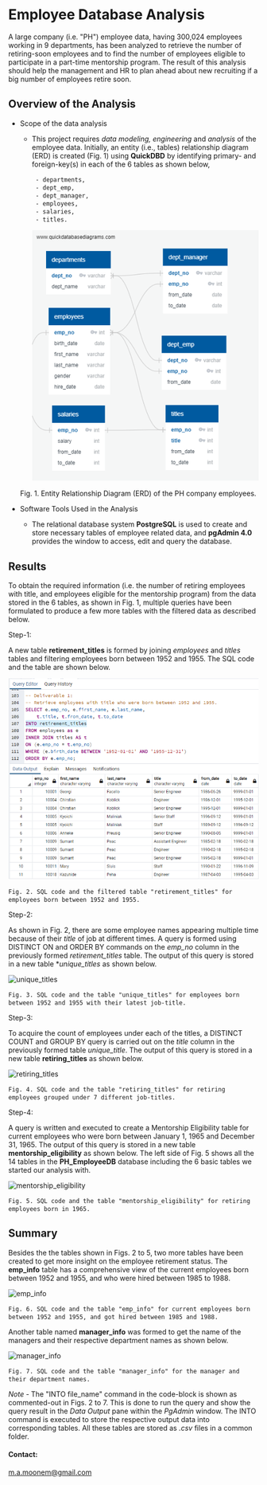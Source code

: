 # Employee Database Analysis

A large company (i.e. "PH") employee data, having 300,024 employees working in 9 departments, has been analyzed to retrieve the number of retiring-soon employees and to find the number of employees eligible to participate in a part-time mentorship program. The result of this analysis should help the management and HR to plan ahead about new recruiting if a big number of employees retire soon.

## Overview of the Analysis

  * Scope of the data analysis
  
    * This project requires *data modeling, engineering* and *analysis* of the employee data. Initially, an entity (i.e., tables) relationship diagram (ERD) is created (Fig. 1) using **QuickDBD** by identifying primary- and foreign-key(s) in each of the 6 tables as shown below,
    
           - departments,
           - dept_emp,
           - dept_manager,
           - employees,
           - salaries,
           - titles.
  
         ![ERD of EmployeeDB](/Resources/EmployeeDB.png)
    
    Fig. 1. Entity Relationship Diagram (ERD) of the PH company employees.
    
  * Software Tools Used in the Analysis
  
    *  The relational database system **PostgreSQL** is used to create and store necessary tables of employee related data, and **pgAdmin 4.0** provides the window to access, edit and query the database.

## Results

To obtain the required information (i.e. the number of retiring employees with title, and employees eligible for the mentorship program) from the data stored in the 6 tables, as shown in Fig. 1, multiple queries have been formulated to produce a few more tables with the filtered data as described below.

 Step-1:
  
  A new table **retirement_titles** is formed by joining *employees* and *titles* tables and filtering employees born between 1952 and 1955. The SQL code and the table are shown below.
  
  ![retirement_titles](/Resources/retirement_titles.png)
    
    Fig. 2. SQL code and the filtered table "retirement_titles" for employees born between 1952 and 1955.
    
  Step-2:
  
   As shown in Fig. 2, there are some employee names appearing multiple time because of their *title* of job at different times. A query is formed using DISTINCT ON and ORDER BY commands on the *emp_no* column in the previously formed *retirement_titles* table. The output of this query is stored in a new table **unique_titles* as shown below.
   
   ![unique_titles](/unique_titles.png)
    
    Fig. 3. SQL code and the table "unique_titles" for employees born between 1952 and 1955 with their latest job-title.
   
Step-3:
  
   To acquire the count of employees under each of the titles, a DISTINCT COUNT and GROUP BY query is carried out on the *title* column in the previously formed table *unique_title*. The output of this query is stored in a new table **retiring_titles** as shown below.
   
   ![retiring_titles](/retiring_titles.png)
    
    Fig. 4. SQL code and the table "retiring_titles" for retiring employees grouped under 7 different job-titles.
    
 Step-4:
  
   A query is written and executed to create a Mentorship Eligibility table for current employees who were born between January 1, 1965 and December 31, 1965. The output of this query is stored in a new table **mentorship_eligibility** as shown below. The left side of Fig. 5 shows all the 14 tables in the **PH_EmployeeDB** database including the 6 basic tables we started our analysis with.
   
   ![mentorship_eligibility](/mentorship_eligibility.png)
    
    Fig. 5. SQL code and the table "mentorship_eligibility" for retiring employees born in 1965.
    
 ## Summary
 
 Besides the the tables shown in Figs. 2 to 5, two more tables have been created to get more insight on the employee retirement status. The **emp_info** table has a comprehensive view of the current employees born between 1952 and 1955, and who were hired between 1985 to 1988.
 
  ![emp_info](/emp_info.png)
    
    Fig. 6. SQL code and the table "emp_info" for current employees born between 1952 and 1955, and got hired between 1985 and 1988.
    
 Another table named **manager_info** was formed to get the name of the managers and their respective department names as shown below.
 
  ![manager_info](/manager_info.png)
    
    Fig. 7. SQL code and the table "manager_info" for the manager and their department names.
    
 *Note* - The "INTO file_name" command in the code-block is shown as commented-out in Figs. 2 to 7. This is done to run the query and show the query result in the *Data Output* pane within the *PgAdmin* window. The INTO command is executed to store the respective output data into corresponding tables. All these tables are stored as *.csv* files in a common folder.
 
 
 
 #### Contact:
  m.a.moonem@gmail.com
   
